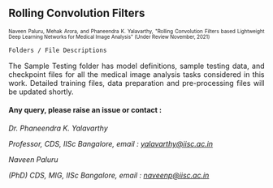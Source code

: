 
## Rolling Convolution Filters

<p align="justify" markdown="1">
<sub><sup> Naveen Paluru, Mehak Arora, and Phaneendra K. Yalavarthy, "Rolling Convolution Filters based Lightweight Deep Learning Networks for Medical Image Analysis" (Under Review November, 2021)</sup></sub>
</p>

```md
Folders / File Descriptions
```
<p align="justify" markdown="1">
The Sample Testing folder has model definitions, sample testing data, and checkpoint files for all the medical image analysis tasks considered in this work. Detailed training files, data preparation and pre-processing files will be updated shortly.
</p>

#### Any query, please raise an issue or contact :

*Dr. Phaneendra  K. Yalavarthy* 

*Professor, CDS, IISc Bangalore, email : yalavarthy@iisc.ac.in*

*Naveen Paluru*

*(PhD) CDS, MIG, IISc Bangalore,  email : naveenp@iisc.ac.in*
